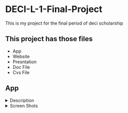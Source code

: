 # DECI-L-1-Final-Project
This is my project for the final period of deci scholarship

This project has those files 
--

- App
- Website
- Presntation
- Doc File
- Cvs File


## App 

<details>
<summary>Description</summary>
<br>
This app i made an adventure game that has many pros like 
  <ul>
   <li>Train those who can't take decision</li>
   <li>Fun to play on your free time</li>
   <li>Suitable  for all ages</li>
  </ul>
</details>

<details>
<summary>Screen Shots</summary>
<br>
</details>
